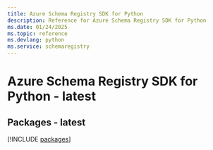 ```yaml
---
title: Azure Schema Registry SDK for Python
description: Reference for Azure Schema Registry SDK for Python
ms.date: 01/24/2025
ms.topic: reference
ms.devlang: python
ms.service: schemaregistry
---
```

# Azure Schema Registry SDK for Python - latest
## Packages - latest
[!INCLUDE [packages](schema-registry-index.md)]